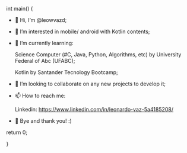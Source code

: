 int main()  {

- 👋 Hi, I’m @leowvazd;

- 👀 I’m interested in mobile/ android with Kotlin contents;

- 🌱 I’m currently learning: 
    
    Science Computer (#C, Java, Python, Algorithms, etc) by University Federal of Abc (UFABC);

    Kotlin by Santander Tecnology Bootcamp;

- 💞️ I’m looking to collaborate on any new projects to develop it;

- 📫 How to reach me:

    Linkedin: https://www.linkedin.com/in/leonardo-vaz-5a4185208/

- 👋 Bye and thank you! :)

return 0;

}
